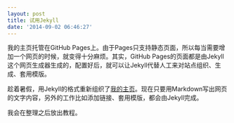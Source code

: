 ```yaml
---
layout: post
title: 试用Jekyll
date: '2014-09-02 06:46:27'
---
```


我的主页托管在GitHub Pages上。由于Pages只支持静态页面，所以每当需要增加一个网页的时候，就变得十分麻烦。其实，GitHub Pages的页面都是由Jekyll这个网页生成器生成的，配置好后，就可以让Jekyll代替人工来对站点组织、生成、套用模版。

趁着暑假，用Jekyll的格式重新组织了<a href="http://www.yangl1996.com" target="_blank">我的主页</a>。现在只要用Markdown写出网页的文字内容，另外的工作比如添加链接、套用模版，都会由Jekyll完成。

我会在整理之后放出教程。